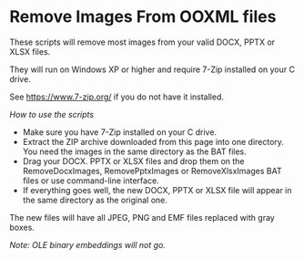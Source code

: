 # Remove Images From OOXML files

These scripts will remove most images from your valid DOCX, PPTX or XLSX files.

They will run on Windows XP or higher and require 7-Zip installed on your C drive.

See https://www.7-zip.org/ if you do not have it installed.

*How to use the scripts*
- Make sure you have 7-Zip installed on your C drive.
- Extract the ZIP archive downloaded from this page into one directory. You need the images in the same directory as the BAT files.
- Drag your DOCX. PPTX or XLSX files and drop them on the RemoveDocxImages, RemovePptxImages or RemoveXlsxImages BAT files or use command-line interface.
- If everything goes well, the new DOCX, PPTX or XLSX file will appear in the same directory as the original one.

The new files will have all JPEG, PNG and EMF files replaced with gray boxes.

*Note: OLE binary embeddings will not go.*

